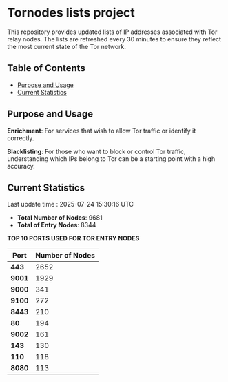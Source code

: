 # Tornodes lists project

This repository provides updated lists of IP addresses associated with Tor relay nodes. The lists are refreshed every 30 minutes to ensure they reflect the most current state of the Tor network.

## Table of Contents

- [Purpose and Usage](#purpose-and-usage)
- [Current Statistics](#current-statistics)


## Purpose and Usage

**Enrichment**: For services that wish to allow Tor traffic or identify it correctly.

**Blacklisting**: For those who want to block or control Tor traffic, understanding which IPs belong to Tor can be a starting point with a high accuracy.

## Current Statistics

Last update time : 2025-07-24 15:30:16 UTC

- **Total Number of Nodes**: 9681
- **Total of Entry Nodes**: 8344

**TOP 10 PORTS USED FOR TOR ENTRY NODES**

| **Port** | **Number of Nodes** |
|------|-----------------|
| **443**   | 2652  |
| **9001**   | 1929  |
| **9000**   | 341  |
| **9100**   | 272  |
| **8443**   | 210  |
| **80**   | 194  |
| **9002**   | 161  |
| **143**   | 130  |
| **110**   | 118  |
| **8080**   | 113  |

